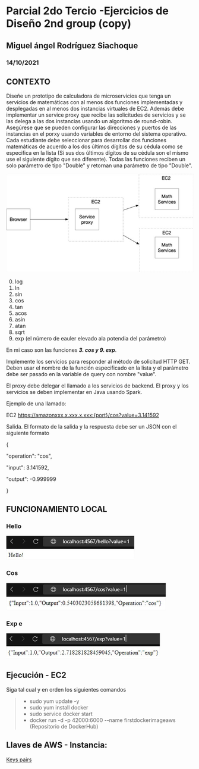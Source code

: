 # Parcial 2do Tercio -Ejercicios de Diseño 2nd group (copy)
## Miguel ángel Rodríguez Siachoque
### 14/10/2021

## CONTEXTO
Diseñe un prototipo de calculadora de microservicios que tenga un servicios de matemáticas con al menos dos funciones implementadas y desplegadas en al menos dos instancias virtuales de EC2. Además debe implementar un service proxy que recibe las solicitudes de servicios y se las delega a las dos instancias usando un algoritmo de round-robin. Asegúrese que se pueden configurar las direcciones y puertos de las instancias en el porxy usando variables de entorno del sistema operativo. Cada estudiante debe seleccionar para desarrollar dos funciones matemáticas de acuerdo a los dos últimos dígitos de su cédula como se especifica en la lista (Si sus dos últimos dígitos de su cédula son el mismo use el siguiente dígito que sea diferente). Todas las funciones reciben un solo parámetro de tipo "Double" y retornan una parámetro de tipo "Double".

![Imagen](Images/Image0.jpg)<br>

0. log
1. ln
2. sin
3. cos
4. tan
5. acos
6. asin
7. atan
8. sqrt
9. exp (el número de eauler elevado ala potendia del parámetro)

En mi caso son las funciones ___3. cos y 9. exp___.

Implemente los servicios para responder al método de solicitud HTTP GET. Deben usar el nombre de la función especificado en la lista y el parámetro debe ser pasado en la variable de query con nombre "value".

El proxy debe delegar el llamado a los servicios de backend. El proxy y los servicios se deben implementar en Java usando Spark.


Ejemplo de una llamado:

EC2
https://amazonxxx.x.xxx.x.xxx:{port}/cos?value=3.141592

Salida. El formato de la salida y la respuesta debe ser un JSON con el siguiente formato

{

 "operation": "cos",

 "input":  3.141592,

 "output":  -0.999999

}

## FUNCIONAMIENTO LOCAL
### Hello
![Imagen](Images/Image1.jpg)<br>
### Cos
![Imagen](Images/Image2.jpg)<br>
### Exp e 
![Imagen](Images/Image3.jpg)<br>

## Ejecución - EC2 
Siga tal cual y en orden los siguientes comandos
> - sudo yum update -y
> - sudo yum install docker
> - sudo service docker start
> - docker run -d -p 42000:6000 --name firstdockerimageaws (Repositorio de DockerHub)

## Llaves de AWS - Instancia:
[Keys pairs](secarep.pem)